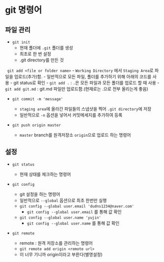 # git 명령어

## 파일 관리

- `git init`
    - 현재 폴더에 `.git` 폴더를 생성
    - 최초로 한 번 설정
    - .git directory를 만든 것

` git add <file or folder name>` 
     - `Working Directory` 에서 `Staging Area`로 파일을 업로드(추가)함.
     - 일반적으로 모든 파일, 폴더를 추가하기 위해 아래의 코드를 사용
     - git status로 확인
     - `git add .` : `.`은 모든 파일과 모든 폴더를 업로드 할 때 사용
     - `git add git.md` : git.md 파일만 업로드함.(현재로는 .으로 전부 올리는게 좋음)

- `git commit -m 'message'`
    - `staging area`에 올라간 파일들의 스냅샷을 찍어 `.git directory`에 저장
    - 일반적으로 `-n` 옵션을 넣어서 커밋메세지를 추가하여 등록

- `git push origin master`
    - `master` branch를 원격저장소 `origin`으로 업로드 하는 명령어

## 설정
- `git status`
    - 현재 상태를 체크하는 명령어

- `git config`
    - git 설정을 하는 명령어
    - 일반적으로 `--global` 옵션으로 최초 한번만 실행
    - `git config --global user.email 'dudns1234@naver.com'`
        - `git config --global user.email` 를 통해 값 확인
    - `git config --global user.name 'yujin'`
        - `git config --global user.name` 를 통해 값 확인

- `git remote`
    - remote : 원격 저장소를 관리하는 명령어
    - `git remote add origin <remote url>`
    - <remote url>이 너무 기니까 origin이라고 부른다(별명설정)



